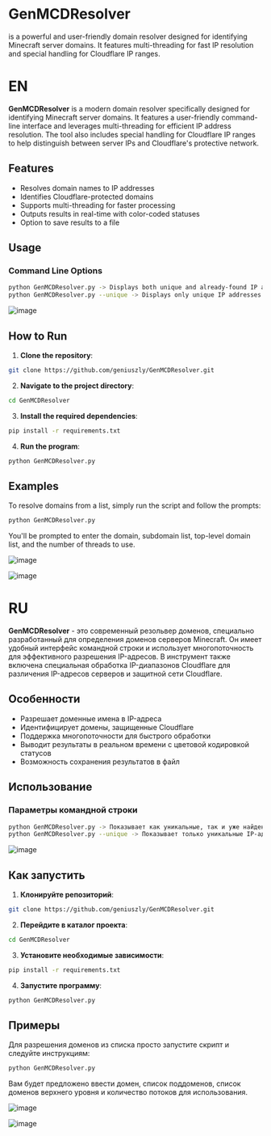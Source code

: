 # GenMCDResolver
is a powerful and user-friendly domain resolver designed for identifying Minecraft server domains. It features multi-threading for fast IP resolution and special handling for Cloudflare IP ranges. 

# EN
**GenMCDResolver** is a modern domain resolver specifically designed for identifying Minecraft server domains. It features a user-friendly command-line interface and leverages multi-threading for efficient IP address resolution. The tool also includes special handling for Cloudflare IP ranges to help distinguish between server IPs and Cloudflare's protective network.

## Features
- Resolves domain names to IP addresses
- Identifies Cloudflare-protected domains
- Supports multi-threading for faster processing
- Outputs results in real-time with color-coded statuses
- Option to save results to a file

## Usage

### Command Line Options
```bash
python GenMCDResolver.py -> Displays both unique and already-found IP addresses
python GenMCDResolver.py --unique -> Displays only unique IP addresses
```

![image](https://github.com/user-attachments/assets/59007e21-f602-43b5-9cd4-5473fc3dabda)

## How to Run
1. **Clone the repository**:
```bash
git clone https://github.com/geniuszly/GenMCDResolver.git
```
2. **Navigate to the project directory**:
```bash
cd GenMCDResolver
```
3. **Install the required dependencies**:
```bash
pip install -r requirements.txt
```
4. **Run the program**:
```bash
python GenMCDResolver.py
```

## Examples
To resolve domains from a list, simply run the script and follow the prompts:
```bash
python GenMCDResolver.py
```
You'll be prompted to enter the domain, subdomain list, top-level domain list, and the number of threads to use.

![image](https://github.com/user-attachments/assets/3589eafa-76a8-4887-8772-3118b249a3a9)

![image](https://github.com/user-attachments/assets/a023353c-a86f-4d55-8a3c-55ef537743e4)

# RU
**GenMCDResolver** - это современный резольвер доменов, специально разработанный для определения доменов серверов Minecraft. Он имеет удобный интерфейс командной строки и использует многопоточность для эффективного разрешения IP-адресов. В инструмент также включена специальная обработка IP-диапазонов Cloudflare для различения IP-адресов серверов и защитной сети Cloudflare.

## Особенности
- Разрешает доменные имена в IP-адреса
- Идентифицирует домены, защищенные Cloudflare
- Поддержка многопоточности для быстрого обработки
- Выводит результаты в реальном времени с цветовой кодировкой статусов
- Возможность сохранения результатов в файл

## Использование
### Параметры командной строки
```bash
python GenMCDResolver.py -> Показывает как уникальные, так и уже найденные IP-адреса
python GenMCDResolver.py --unique -> Показывает только уникальные IP-адреса
```

![image](https://github.com/user-attachments/assets/59007e21-f602-43b5-9cd4-5473fc3dabda)

## Как запустить
1. **Клонируйте репозиторий**:
```bash
git clone https://github.com/geniuszly/GenMCDResolver.git
```
2. **Перейдите в каталог проекта**:
```bash
cd GenMCDResolver
```
3. **Установите необходимые зависимости**:
```bash
pip install -r requirements.txt
```
4. **Запустите программу**:
```bash
python GenMCDResolver.py
```

## Примеры
Для разрешения доменов из списка просто запустите скрипт и следуйте инструкциям:
```bash
python GenMCDResolver.py
```
Вам будет предложено ввести домен, список поддоменов, список доменов верхнего уровня и количество потоков для использования.

![image](https://github.com/user-attachments/assets/3589eafa-76a8-4887-8772-3118b249a3a9)

![image](https://github.com/user-attachments/assets/a023353c-a86f-4d55-8a3c-55ef537743e4)

